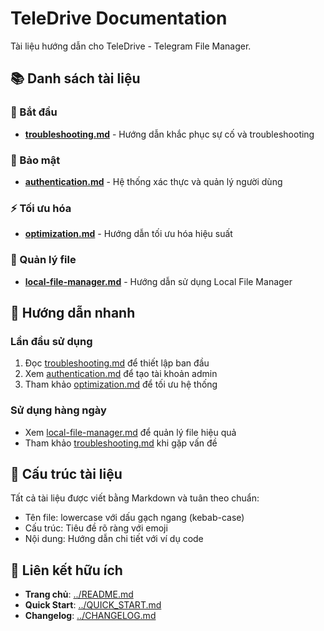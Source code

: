 # TeleDrive Documentation

Tài liệu hướng dẫn cho TeleDrive - Telegram File Manager.

## 📚 Danh sách tài liệu

### 🚀 Bắt đầu
- **[troubleshooting.md](troubleshooting.md)** - Hướng dẫn khắc phục sự cố và troubleshooting

### 🔐 Bảo mật
- **[authentication.md](authentication.md)** - Hệ thống xác thực và quản lý người dùng

### ⚡ Tối ưu hóa
- **[optimization.md](optimization.md)** - Hướng dẫn tối ưu hóa hiệu suất

### 📁 Quản lý file
- **[local-file-manager.md](local-file-manager.md)** - Hướng dẫn sử dụng Local File Manager

## 🎯 Hướng dẫn nhanh

### Lần đầu sử dụng
1. Đọc [troubleshooting.md](troubleshooting.md) để thiết lập ban đầu
2. Xem [authentication.md](authentication.md) để tạo tài khoản admin
3. Tham khảo [optimization.md](optimization.md) để tối ưu hệ thống

### Sử dụng hàng ngày
- Xem [local-file-manager.md](local-file-manager.md) để quản lý file hiệu quả
- Tham khảo [troubleshooting.md](troubleshooting.md) khi gặp vấn đề

## 📖 Cấu trúc tài liệu

Tất cả tài liệu được viết bằng Markdown và tuân theo chuẩn:
- Tên file: lowercase với dấu gạch ngang (kebab-case)
- Cấu trúc: Tiêu đề rõ ràng với emoji
- Nội dung: Hướng dẫn chi tiết với ví dụ code

## 🔗 Liên kết hữu ích

- **Trang chủ**: [../README.md](../README.md)
- **Quick Start**: [../QUICK_START.md](../QUICK_START.md)
- **Changelog**: [../CHANGELOG.md](../CHANGELOG.md)
